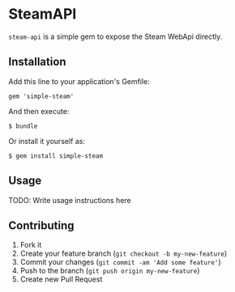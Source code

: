 # SteamAPI

`steam-api` is a simple gem to expose the Steam WebApi directly.

## Installation

Add this line to your application's Gemfile:

    gem 'simple-steam'

And then execute:

    $ bundle

Or install it yourself as:

    $ gem install simple-steam

## Usage

TODO: Write usage instructions here

## Contributing

1. Fork it
2. Create your feature branch (`git checkout -b my-new-feature`)
3. Commit your changes (`git commit -am 'Add some feature'`)
4. Push to the branch (`git push origin my-new-feature`)
5. Create new Pull Request
